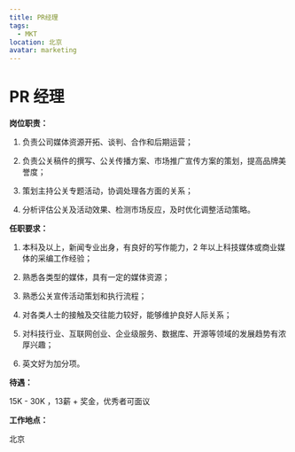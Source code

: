 ```yaml
---
title: PR经理
tags:
  - MKT
location: 北京
avatar: marketing
---
```


# PR 经理

**岗位职责：**

1. 负责公司媒体资源开拓、谈判、合作和后期运营；

2. 负责公关稿件的撰写、公关传播方案、市场推广宣传方案的策划，提高品牌美誉度；

3. 策划主持公关专题活动，协调处理各方面的关系；

4. 分析评估公关及活动效果、检测市场反应，及时优化调整活动策略。

**任职要求：**

1. 本科及以上，新闻专业出身，有良好的写作能力，2 年以上科技媒体或商业媒体的采编工作经验；

2. 熟悉各类型的媒体，具有一定的媒体资源；

3. 熟悉公关宣传活动策划和执行流程；

4. 对各类人士的接触及交往能力较好，能够维护良好人际关系；

5. 对科技行业、互联网创业、企业级服务、数据库、开源等领域的发展趋势有浓厚兴趣；

6. 英文好为加分项。

**待遇：**

15K - 30K ，13薪 + 奖金，优秀者可面议

**工作地点：**

北京
